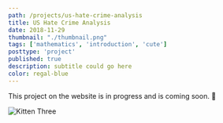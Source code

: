 ```yaml
---
path: /projects/us-hate-crime-analysis
title: US Hate Crime Analysis
date: 2018-11-29
thumbnail: "./thumbnail.png"
tags: ['mathematics', 'introduction', 'cute']
posttype: 'project'
published: true
description: subtitle could go here
color: regal-blue
---
```


This project on the website is in progress and is coming soon.
<span aria-label="image">🤭</span>

![Kitten Three](/thumbnail.png)